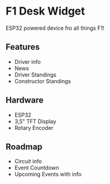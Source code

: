 # F1 Desk Widget

ESP32 powered device fro all things F1!

## Features

- Driver info
- News
- Driver Standings
- Constructor Standings

## Hardware

- ESP32
- 3,5" TFT Display
- Rotary Encoder

## Roadmap

- Circuit info
- Event Countdown
- Upcoming Events with info
